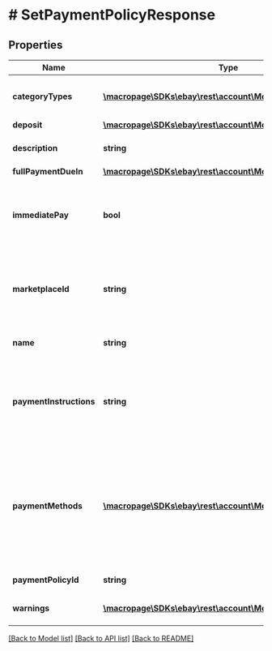 # # SetPaymentPolicyResponse

## Properties

Name | Type | Description | Notes
------------ | ------------- | ------------- | -------------
**categoryTypes** | [**\macropage\SDKs\ebay\rest\account\Model\CategoryType[]**](CategoryType.md) | The CategoryTypeEnum value to which this policy applies. Used to discern accounts that sell motor vehicles from those that don&#39;t. (Currently, each policy can be set to only one categoryTypes value at a time.) | [optional] 
**deposit** | [**\macropage\SDKs\ebay\rest\account\Model\Deposit**](Deposit.md) |  | [optional] 
**description** | **string** | An optional seller-defined description of the payment policy for internal use (this value is not displayed to end users). | [optional] 
**fullPaymentDueIn** | [**\macropage\SDKs\ebay\rest\account\Model\TimeDuration**](TimeDuration.md) |  | [optional] 
**immediatePay** | **bool** | If set to true, payment is due upon receipt (eBay generates a receipt when the buyer agrees to purchase an item). Your items will be available for other buyers until payment is complete. This boolean must be set in the payment policy if the seller wants to create a listing that has an &amp;quot;immediate payment&amp;quot; requirement. Default: false | [optional] 
**marketplaceId** | **string** | The ID of the eBay marketplace to which this payment policy applies. If this value is not specified, value defaults to the seller&#39;s eBay registration site. For implementation help, refer to &lt;a href&#x3D;&#39;https://developer.ebay.com/devzone/rest/api-ref/account/types/MarketplaceIdEnum.html&#39;&gt;eBay API documentation&lt;/a&gt; | [optional] 
**name** | **string** | A user-defined name for this payment policy. Names must be unique for policies assigned to the same marketplace. Max length: 64 | [optional] 
**paymentInstructions** | **string** | This user-defined field allows the seller to give payment instructions to the buyer. These instructions appear on the eBay View Item and Checkout pages. eBay recommends the seller use this field to clarify payment policies for motor vehicles (eBay Motors US and CA). For example, sellers can include the specifics on the deposit (if required), pickup/delivery arrangements, and full payment details on the vehicle. Max length: 500 | [optional] 
**paymentMethods** | [**\macropage\SDKs\ebay\rest\account\Model\PaymentMethod[]**](PaymentMethod.md) | A list of the payment methods accepted by the seller. Each payment policy must specify at least one payment method. Payment policies used with motor vehicle listings that require a deposit must have PayPal listed has a payment method (deposits require PayPal as the payment method). Also, in order for a buyer to make a full payment on a US or CA motor vehicle, the payment policy must specify at least one of the following as a payment method: CashOnPickup LoanCheck MOCC (money order or cashier&#39;s check) PaymentSeeDescription (payment instructions are in the paymentInstructions field) PersonalCheck | [optional] 
**paymentPolicyId** | **string** | A unique eBay-assigned ID for a payment policy. This ID is generated when the policy is created. | [optional] 
**warnings** | [**\macropage\SDKs\ebay\rest\account\Model\Error[]**](Error.md) | A list of warnings related to request. This field normally returns empty, which indicates the request did not generate any warnings. | [optional] 

[[Back to Model list]](../../README.md#documentation-for-models) [[Back to API list]](../../README.md#documentation-for-api-endpoints) [[Back to README]](../../README.md)


